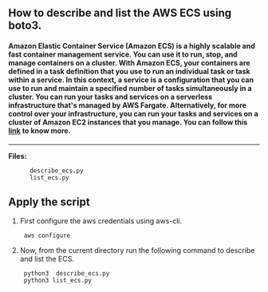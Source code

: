 ## How to describe and list the AWS ECS using boto3.

#### Amazon Elastic Container Service (Amazon ECS) is a highly scalable and fast container management service. You can use it to run, stop, and manage containers on a cluster. With Amazon ECS, your containers are defined in a task definition that you use to run an individual task or task within a service. In this context, a service is a configuration that you can use to run and maintain a specified number of tasks simultaneously in a cluster. You can run your tasks and services on a serverless infrastructure that's managed by AWS Fargate. Alternatively, for more control over your infrastructure, you can run your tasks and services on a cluster of Amazon EC2 instances that you manage. You can follow this [link](https://docs.aws.amazon.com/AmazonECS/latest/developerguide/Welcome.html) to know more.

-------------

**Files:** 
```
      describe_ecs.py
      list_ecs.py
```

## Apply the script

1. First configure the aws credentials using aws-cli.

        aws configure

2. Now, from the current directory run the following command to describe and list the ECS.

        python3  describe_ecs.py
        python3 list_ecs.py

